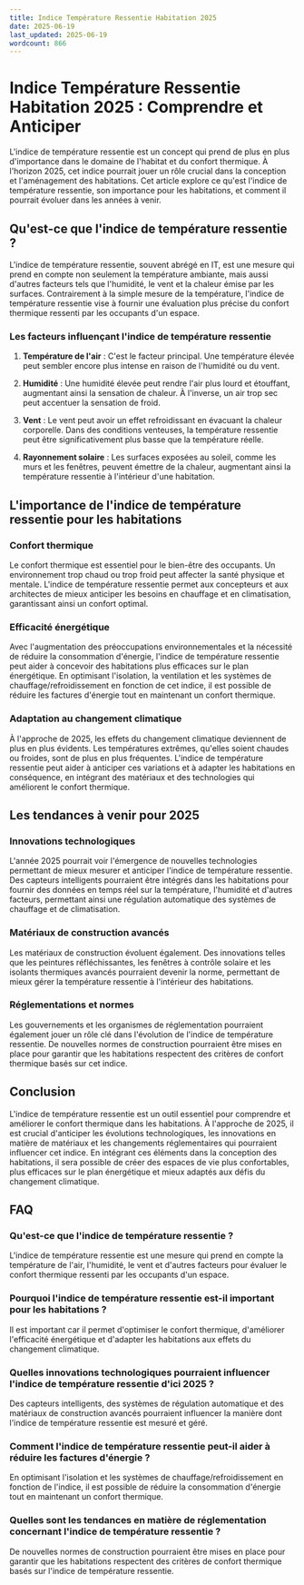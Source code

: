 ```yaml
---
title: Indice Température Ressentie Habitation 2025
date: 2025-06-19
last_updated: 2025-06-19
wordcount: 866
---
```


# Indice Température Ressentie Habitation 2025 : Comprendre et Anticiper

L'indice de température ressentie est un concept qui prend de plus en plus d'importance dans le domaine de l'habitat et du confort thermique. À l'horizon 2025, cet indice pourrait jouer un rôle crucial dans la conception et l'aménagement des habitations. Cet article explore ce qu'est l'indice de température ressentie, son importance pour les habitations, et comment il pourrait évoluer dans les années à venir.

## Qu'est-ce que l'indice de température ressentie ?

L'indice de température ressentie, souvent abrégé en IT, est une mesure qui prend en compte non seulement la température ambiante, mais aussi d'autres facteurs tels que l'humidité, le vent et la chaleur émise par les surfaces. Contrairement à la simple mesure de la température, l'indice de température ressentie vise à fournir une évaluation plus précise du confort thermique ressenti par les occupants d'un espace.

### Les facteurs influençant l'indice de température ressentie

1. **Température de l'air** : C'est le facteur principal. Une température élevée peut sembler encore plus intense en raison de l'humidité ou du vent.
  
2. **Humidité** : Une humidité élevée peut rendre l'air plus lourd et étouffant, augmentant ainsi la sensation de chaleur. À l'inverse, un air trop sec peut accentuer la sensation de froid.

3. **Vent** : Le vent peut avoir un effet refroidissant en évacuant la chaleur corporelle. Dans des conditions venteuses, la température ressentie peut être significativement plus basse que la température réelle.

4. **Rayonnement solaire** : Les surfaces exposées au soleil, comme les murs et les fenêtres, peuvent émettre de la chaleur, augmentant ainsi la température ressentie à l'intérieur d'une habitation.

## L'importance de l'indice de température ressentie pour les habitations

### Confort thermique

Le confort thermique est essentiel pour le bien-être des occupants. Un environnement trop chaud ou trop froid peut affecter la santé physique et mentale. L'indice de température ressentie permet aux concepteurs et aux architectes de mieux anticiper les besoins en chauffage et en climatisation, garantissant ainsi un confort optimal.

### Efficacité énergétique

Avec l'augmentation des préoccupations environnementales et la nécessité de réduire la consommation d'énergie, l'indice de température ressentie peut aider à concevoir des habitations plus efficaces sur le plan énergétique. En optimisant l'isolation, la ventilation et les systèmes de chauffage/refroidissement en fonction de cet indice, il est possible de réduire les factures d'énergie tout en maintenant un confort thermique.

### Adaptation au changement climatique

À l'approche de 2025, les effets du changement climatique deviennent de plus en plus évidents. Les températures extrêmes, qu'elles soient chaudes ou froides, sont de plus en plus fréquentes. L'indice de température ressentie peut aider à anticiper ces variations et à adapter les habitations en conséquence, en intégrant des matériaux et des technologies qui améliorent le confort thermique.

## Les tendances à venir pour 2025

### Innovations technologiques

L'année 2025 pourrait voir l'émergence de nouvelles technologies permettant de mieux mesurer et anticiper l'indice de température ressentie. Des capteurs intelligents pourraient être intégrés dans les habitations pour fournir des données en temps réel sur la température, l'humidité et d'autres facteurs, permettant ainsi une régulation automatique des systèmes de chauffage et de climatisation.

### Matériaux de construction avancés

Les matériaux de construction évoluent également. Des innovations telles que les peintures réfléchissantes, les fenêtres à contrôle solaire et les isolants thermiques avancés pourraient devenir la norme, permettant de mieux gérer la température ressentie à l'intérieur des habitations.

### Réglementations et normes

Les gouvernements et les organismes de réglementation pourraient également jouer un rôle clé dans l'évolution de l'indice de température ressentie. De nouvelles normes de construction pourraient être mises en place pour garantir que les habitations respectent des critères de confort thermique basés sur cet indice.

## Conclusion

L'indice de température ressentie est un outil essentiel pour comprendre et améliorer le confort thermique dans les habitations. À l'approche de 2025, il est crucial d'anticiper les évolutions technologiques, les innovations en matière de matériaux et les changements réglementaires qui pourraient influencer cet indice. En intégrant ces éléments dans la conception des habitations, il sera possible de créer des espaces de vie plus confortables, plus efficaces sur le plan énergétique et mieux adaptés aux défis du changement climatique.

## FAQ

### Qu'est-ce que l'indice de température ressentie ?

L'indice de température ressentie est une mesure qui prend en compte la température de l'air, l'humidité, le vent et d'autres facteurs pour évaluer le confort thermique ressenti par les occupants d'un espace.

### Pourquoi l'indice de température ressentie est-il important pour les habitations ?

Il est important car il permet d'optimiser le confort thermique, d'améliorer l'efficacité énergétique et d'adapter les habitations aux effets du changement climatique.

### Quelles innovations technologiques pourraient influencer l'indice de température ressentie d'ici 2025 ?

Des capteurs intelligents, des systèmes de régulation automatique et des matériaux de construction avancés pourraient influencer la manière dont l'indice de température ressentie est mesuré et géré.

### Comment l'indice de température ressentie peut-il aider à réduire les factures d'énergie ?

En optimisant l'isolation et les systèmes de chauffage/refroidissement en fonction de l'indice, il est possible de réduire la consommation d'énergie tout en maintenant un confort thermique.

### Quelles sont les tendances en matière de réglementation concernant l'indice de température ressentie ?

De nouvelles normes de construction pourraient être mises en place pour garantir que les habitations respectent des critères de confort thermique basés sur l'indice de température ressentie.